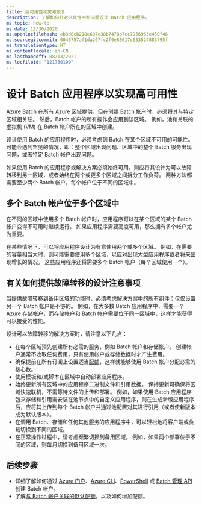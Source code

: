 ```yaml
---
title: 高可用性和灾难恢复
description: 了解如何针对区域性中断问题设计 Batch 应用程序。
ms.topic: how-to
ms.date: 12/30/2020
ms.openlocfilehash: eb3d0cb218e607e38b7478b7cc7956963e450f46
ms.sourcegitcommit: 0046757af1da267fc2f0e88617c633524883795f
ms.translationtype: HT
ms.contentlocale: zh-CN
ms.lasthandoff: 08/13/2021
ms.locfileid: "121730199"
---
```

# <a name="design-your-batch-application-for-high-availability"></a>设计 Batch 应用程序以实现高可用性

Azure Batch 在所有 Azure 区域提供，但在创建 Batch 帐户时，必须将其与特定区域相关联。 然后，Batch 帐户的所有操作会应用到该区域。 例如，池和关联的虚拟机 (VM) 在 Batch 帐户所在的区域中创建。

设计使用 Batch 的应用程序时，必须考虑到 Batch 在某个区域不可用的可能性。 可能会遇到罕见的情况，即：整个区域出现问题、区域中的整个 Batch 服务出现问题，或者特定 Batch 帐户出现问题。

如果使用 Batch 的应用程序或解决方案必须始终可用，则应将其设计为可以故障转移到另一区域，或者始终在两个或更多个区域之间拆分工作负荷。 两种方法都需要至少两个 Batch 帐户，每个帐户位于不同的区域中。

## <a name="multiple-batch-accounts-in-multiple-regions"></a>多个 Batch 帐户位于多个区域中

在不同的区域中使用多个 Batch 帐户时，应用程序可以在某个区域的某个 Batch 帐户变得不可用时继续运行。 如果应用程序需要高度可用，那么拥有多个帐户尤为重要。

在某些情况下，可以将应用程序设计为有意使用两个或多个区域。 例如，在需要的容量相当大时，则可能需要使用多个区域，以应对出现大型应用程序或者将来出现增长的情况。 这些应用程序还将需要多个 Batch 帐户（每个区域使用一个）。

## <a name="design-considerations-for-providing-failover"></a>有关如何提供故障转移的设计注意事项

当提供故障转移到备用区域的功能时，必须考虑解决方案中的所有组件；仅仅设置另一个 Batch 帐户是不够的。 例如，在大多数 Batch 应用程序中，需要一个 Azure 存储帐户，而存储帐户和 Batch 帐户需要位于同一区域中，这样才能获得可以接受的性能。

设计可以故障转移的解决方案时，请注意以下几点：

- 在每个区域预先创建所有必需的服务，例如 Batch 帐户和存储帐户。 创建帐户通常不收取任何费用，只有使用帐户或存储数据时才产生费用。
- 确保提前在所有订阅上设置适当[配额](batch-quota-limit.md)，这样就能够使用 Batch 帐户分配必需的核心数。
- 使用模板和/或脚本在区域中自动部署应用程序。
- 始终更新所有区域中的应用程序二进制文件和引用数据。 保持更新可确保将区域快速联机，不需等待文件的上传和部署。 例如，如果使用 Batch 应用程序包来存储和引用需安装在池节点中的自定义应用程序，则在生成新版应用程序后，应将其上传到每个 Batch 帐户并通过池配置对其进行引用（或者使新版本成为默认版本）。
- 在调用 Batch、存储和任何其他服务的应用程序中，可以轻松地将客户端或负载切换到不同的区域。
- 在正常操作过程中，请考虑频繁切换到备用区域。 例如，如果两个部署位于不同的区域，则每月切换到备用区域一次。

## <a name="next-steps"></a>后续步骤

- 详细了解如何通过 [Azure 门户](batch-account-create-portal.md)、[Azure CLI](./scripts/batch-cli-sample-create-account.md)、[PowerShell](batch-powershell-cmdlets-get-started.md) 或 [Batch 管理 API](batch-management-dotnet.md) 创建 Batch 帐户。
- 了解[与 Batch 帐户关联的默认配额](batch-quota-limit.md)，以及如何增加配额。
